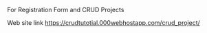
For Registration Form and CRUD Projects

Web site link
https://crudtutotial.000webhostapp.com/crud_project/
